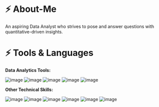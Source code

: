 # ⚡ About-Me

An aspiring Data Analyst who strives to pose and answer questions with quantitative-driven insights.

# ⚡ Tools & Languages

**Data Analytics Tools:**

![image](https://user-images.githubusercontent.com/123503542/215300069-094efe2d-5f37-4710-a0e2-06a05e31f55a.png)
![image](https://user-images.githubusercontent.com/123503542/215300076-b5befe19-a1e0-4e19-baad-41570bb5d426.png)
![image](https://user-images.githubusercontent.com/123503542/215300169-21aedac5-2ad4-4241-9434-6bfe2328a3d0.png)
![image](https://user-images.githubusercontent.com/123503542/215300089-b89318aa-7752-4d2a-9196-452469281f09.png)
![image](https://user-images.githubusercontent.com/123503542/215300132-75900c7f-e551-4318-8285-699915c82756.png)


**Other Technical Skills:**

![image](https://user-images.githubusercontent.com/123503542/215300183-34ee8e2b-6aef-4b81-a917-296e9504f751.png)
![image](https://user-images.githubusercontent.com/123503542/215300179-6e496d04-9dd3-4a7e-997b-f9d512e61619.png)
![image](https://user-images.githubusercontent.com/123503542/215300196-a7951156-db81-470e-9d9a-72a6a3803c3d.png)
![image](https://user-images.githubusercontent.com/123503542/215371927-4d3ad63b-59e7-4d1d-ad13-ec1babb18fef.png)
![image](https://user-images.githubusercontent.com/123503542/215300420-6397e4b2-6171-4332-8592-af7950fd0a61.png)
![image](https://user-images.githubusercontent.com/123503542/215300433-f1d94b48-2805-4487-bcbd-43846cf401d6.png)

